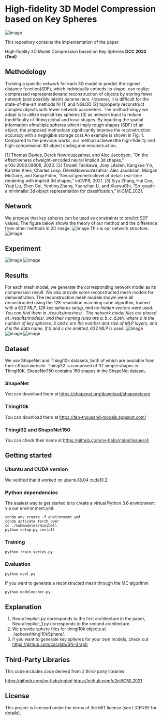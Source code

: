 # High-fidelity 3D Model Compression based on Key Spheres

![image](imgs/Figure1.png)

This repository contains the implementation of the paper:

High-fidelity 3D Model Compression based on Key Spheres
**DCC 2022 (Oral)**
## Methodology
Training a specific network for each 3D model to predict the signed distance function(SDF), which individually embeds its shape,  can realize compressed representationand reconstruction of objects by storing fewer network (and possibly latent) parame-ters.  However, it is difficult for the state-of-the-art methods NI [1] and NGLOD [2] toproperly reconstruct complex objects with fewer network parameters.  The method-ology we adopt is to utilize explicit key spheres [3] as network input to reduce thedifficulty of fitting global and local shapes.  By inputting the spatial information ofmultiple spheres which imply rough shapes (SDF) of an object, the proposed methodcan significantly improve the reconstruction accuracy with a negligible storage cost.An example is shown in Fig. 1.  Compared to the previous works, our method achievesthe high-fidelity and high-compression 3D object coding and reconstruction.

[1]  Thomas Davies,  Derek Nowrouzezahrai,  and Alec Jacobson,  “On the effectiveness ofweight-encoded neural implicit 3d shapes,” arXiv:2009.09808, 2020.
[2]  Towaki  Takikawa,  Joey  Litalien,  Kangxue  Yin,  Karsten  Kreis,  Charles  Loop,  DerekNowrouzezahrai, Alec Jacobson, Morgan McGuire, and Sanja Fidler, “Neural geometriclevel of detail:  real-time rendering with implicit 3d shapes,”  inCVPR, 2021.
[3]  Siyu Zhang, Hui Cao, Yuqi Liu, Shen Cai, Yanting Zhang, Yuanzhan Li, and XiaoyuChi,   “Sn-graph:  a  minimalist  3d  object  representation  for  classification,”   inICME,2021.

## Network
We propose that key spheres can be used as constraints to predict SDF values. The figure below shows the theory of our method and the difference from other methods in 2D image.
![image](imgs/figure2_git.png)
This is our network structure.
![image](imgs/network.png)
## Experiment
![image](imgs/figure6_git.png)
![image](imgs/table1_git.png)

## Results
For each mesh model, we generate the corresponding network model as its compression result. We also provide some reconstructed mesh models for demonstration. The reconstruction mesh models shown were all reconstructed using the 128-resolution marching cube algorithm, trained with a 6*32 MLP, 128 key spheres setup, and no hidden vectors were used. You can find them in ./results/meshes/ . The network model files are placed at ./results/models/, and their naming rules are a_b_c_d.pth, where a is the number of key spheres, b and c are the number and size of MLP layers, and d is the data name. If b and c are omitted, 6*32 MLP is used.
![image](imgs/figure1_1.gif)
![image](imgs/figure1_2.gif)
![image](imgs/figure1_3.gif)

## Dataset
We use ShapeNet and Thingi10k datasets, both of which are available from their official website. Thingi32 is composed of 32 simple shapes in Thingi10K. ShapeNet150 contains 150 shapes in the ShapeNet dataset.
### ShapeNet
You can download them at https://shapenet.org/download/shapenetcore
### Thingi10k
You can download them at https://ten-thousand-models.appspot.com/
### Thingi32 and ShapeNet150
You can check their name at https://github.com/nv-tlabs/nglod/issues/4
## Getting started

### Ubuntu and CUDA version

We verified that it worked on ubuntu18.04 cuda10.2

### Python dependencies
The easiest way to get started is to create a virtual Python 3.6 environment via our environment.yml:
```
conda env create -f environment.yml
conda activate torch_over
cd ./submodules/miniball
python setup.py install

```
### Training
```
python train_series.py
```

### Evaluation
```
python eval.py
```
If you want to generate a reconstructed mesh through the MC algorithm
```
python modelmesher.py 
```

## Explanation
1. NeuralImplicit.py corresponds to the first architecture in the paper, NeuralImplicit_1.py corresponds to the second architecture.
2. We provide sphere files for thingi10k objects at ./sphere/thingi10kSphere/.
3. If you want to generate key spheres for your own models, check out https://github.com/cscvlab/SN-Graph

## Third-Party Libraries

This code includes code derived from 3 third-party libraries

https://github.com/nv-tlabs/nglod
https://github.com/u2ni/ICML2021

## License
This project is licensed under the terms of the MIT license (see LICENSE for details).
